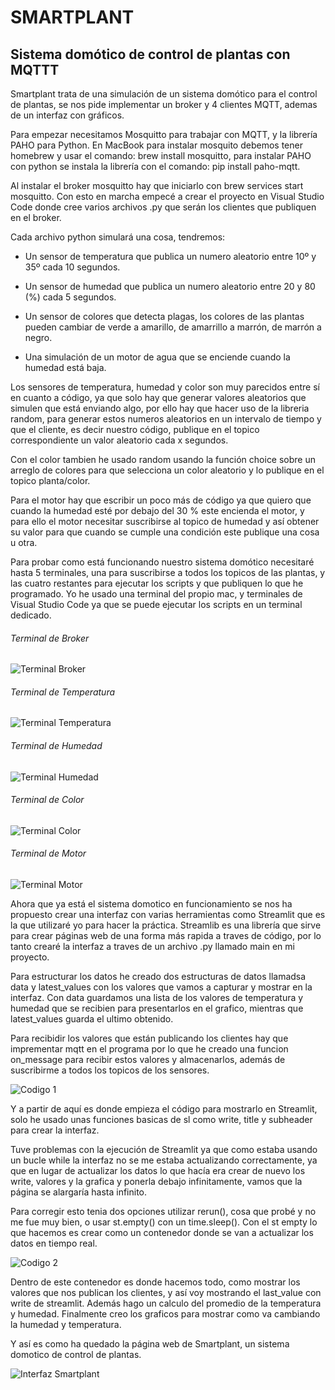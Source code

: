 # SMARTPLANT

## Sistema domótico de control de plantas con MQTTT

Smartplant trata de una simulación de  un sistema domótico para el control de plantas, se nos pide implementar un broker y 4 clientes MQTT, ademas de un interfaz con gráficos.

Para empezar necesitamos Mosquitto para trabajar con MQTT, y la librería PAHO para Python. En MacBook para instalar mosquito debemos tener homebrew y usar el comando: brew install mosquitto, para instalar PAHO con python se instala la librería con el comando: pip install paho-mqtt.

Al instalar el broker mosquitto hay que iniciarlo con brew services start mosquitto. Con esto en marcha empecé a crear el proyecto en Visual Studio Code donde cree varios archivos .py que serán los clientes que publiquen en el broker. 

Cada archivo python simulará una cosa, tendremos: 

* Un sensor de temperatura que publica un numero aleatorio entre 10º y 35º cada 10 segundos.

* Un sensor de humedad que publica un numero aleatorio entre 20 y 80 (%) cada 5 segundos.

* Un sensor de colores que detecta plagas, los colores de las plantas pueden cambiar de verde a amarillo, de amarrillo a marrón, de marrón a negro.

* Una simulación de un motor de agua que se enciende cuando la humedad está baja. 

Los sensores de temperatura, humedad y color son muy parecidos entre sí en cuanto a código, ya que solo hay que generar valores aleatorios que simulen que está enviando algo, por ello hay que hacer uso de la libreria random, para generar estos numeros aleatorios en un intervalo de tiempo y que el cliente, es decir nuestro código, publique en el topico correspondiente un valor aleatorio cada x segundos. 

Con el color tambien he usado random usando la función choice sobre un arreglo de colores para que selecciona un color aleatorio y lo publique en el topico planta/color.

Para el motor hay que escribir un poco más de código ya que quiero que cuando la humedad esté por debajo del 30 % este encienda el motor, y para ello el motor necesitar suscribirse al topico de humedad y así obtener su valor para que cuando se cumple una condición este publique una cosa u otra.

Para probar como está funcionando nuestro sistema domótico necesitaré hasta 5 terminales, una para suscribirse a todos los topicos de las plantas, y las cuatro restantes para ejecutar los scripts y que publiquen lo que he programado. Yo he usado una terminal del propio mac, y terminales de Visual Studio Code ya que se puede ejecutar los scripts en un terminal dedicado.

###### Terminal de Broker
![Terminal Broker](doc/md_images/Terminal_Broker.png)

###### Terminal de Temperatura
![Terminal Temperatura](doc/md_images/Terminal_Temperatura.png)

###### Terminal de Humedad
![Terminal Humedad](doc/md_images/Terminal_Humedad.png)

###### Terminal de Color
![Terminal Color](doc/md_images/Terminal_Color.png)

###### Terminal de Motor
![Terminal Motor](doc/md_images/Terminal_Motor.png)

Ahora que ya está el sistema domotico en funcionamiento se nos ha propuesto crear una interfaz con varias herramientas como Streamlit que es la que utilizaré yo para hacer la práctica. Streamlib es una librería que sirve para crear páginas web de una forma más rapida a traves de código, por lo tanto crearé la interfaz a traves de un archivo .py llamado main en mi proyecto.

Para estructurar los datos he creado dos estructuras de datos llamadsa data y latest_values con los valores que vamos a capturar y mostrar en la interfaz. Con data guardamos una lista de los valores de temperatura y humedad que se recibien para presentarlos en el grafico, mientras que latest_values guarda el ultimo obtenido. 

Para recibidir los valores que están publicando los clientes hay que imprementar mqtt en el programa por lo que he creado una funcion on_message para recibir estos valores y almacenarlos, además de suscribirme a todos los topicos de los sensores. 

![Codigo 1](doc/md_images/Codigo_1.png)

Y a partir de aquí es donde empieza el código para mostrarlo en Streamlit, solo he usado unas funciones basicas de sl como write, title y subheader para crear la interfaz.

Tuve problemas con la ejecución de Streamlit ya que como estaba usando un bucle while la interfaz no se me estaba actualizando correctamente, ya que en lugar de actualizar los datos lo que hacía era crear de nuevo los write, valores y la grafica y ponerla debajo infinitamente, vamos que la página se alargaría hasta infinito.

Para corregir esto tenia dos opciones utilizar rerun(), cosa que probé y no me fue muy bien, o usar st.empty() con un time.sleep(). Con el st empty lo que hacemos es crear como un contenedor donde se van a actualizar los datos en tiempo real.

![Codigo 2](doc/md_images/Codigo_2.png)

Dentro de este contenedor es donde hacemos todo, como mostrar los valores que nos publican los clientes, y así voy mostrando el last_value con write de streamlit. Además hago un calculo del promedio de la temperatura y humedad. Finalmente creo los graficos para mostrar como va cambiando la humedad y temperatura.

Y así es como ha quedado la página web de Smartplant, un sistema domotico de control de plantas.

![Interfaz Smartplant](doc/md_images/Smartplant_Interfaz.png)